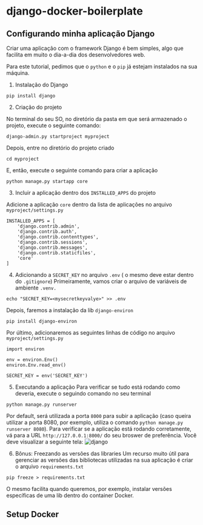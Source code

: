 # django-docker-boilerplate

## Configurando minha aplicação Django

Criar uma aplicação com o framework Django é bem simples, algo que facilita em muito o dia-a-dia dos desenvolvedores web. 

Para este tutorial, pedimos que o `python` e o `pip` já estejam instalados na sua máquina.

1. Instalação do Django
```
pip install django
```

2. Criação do projeto

No terminal do seu SO, no diretório da pasta em que será armazenado o projeto, execute o seguinte comando:
```
django-admin.py startproject myproject
```
Depois, entre no diretório do projeto criado
```
cd myproject
```
E, então, execute o seguinte comando para criar a aplicação
```
python manage.py startapp core
```

3. Incluir a aplicação dentro dos `INSTALLED_APPS` do projeto

Adicione a aplicação `core` dentro da lista de aplicações no arquivo `myproject/settings.py`
```
INSTALLED_APPS = [
    'django.contrib.admin',
    'django.contrib.auth',
    'django.contrib.contenttypes',
    'django.contrib.sessions',
    'django.contrib.messages',
    'django.contrib.staticfiles',
    'core'
]
```


4. Adicionando a `SECRET_KEY` no arquivo `.env` ( o mesmo deve estar dentro do `.gitignore`)
Primeiramente, vamos criar o arquivo de variáveis de ambiente `.venv.`
```
echo "SECRET_KEY=<mysecretkeyvalye>" >> .env
```
Depois, faremos a instalação da lib `django-environ`
```
pip install django-environ
```
Por último, adicionaremos as seguintes linhas de código no arquivo `myproject/settings.py`
```
import environ

env = environ.Env()
environ.Env.read_env()

SECRET_KEY = env('SECRET_KEY')
```

5. Executando a aplicação
Para verificar se tudo está rodando como deveria, execute o seguindo comando no seu terminal
```
python manage.py runserver
```
Por default, será utilizada a porta `8000` para subir a aplicação (caso queira utilizar a porta 8080, por exemplo, utiliza o comando `python manage.py runserver 8080`). Para verificar se a aplicação está rodando corretamente, vá para a URL `http://127.0.0.1:8000/` do seu broswer de preferência. Você deve visualizar a seguinte tela:
![django](https://user-images.githubusercontent.com/37030292/126253538-e4296fc0-fdf5-41ca-97da-f5725f77b863.PNG)

6. Bônus: Freezando as versões das libraries
Um recurso muito útil para gerenciar as versões das bibliotecas utilizadas na sua aplicação é criar o arquivo `requirements.txt`
```
pip freeze > requirements.txt
```
O mesmo facilita quando queremos, por exemplo, instalar versões específicas de uma lib dentro do container Docker.


## Setup Docker
